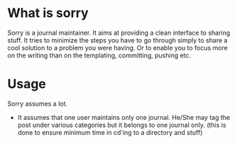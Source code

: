 What is sorry
======

Sorry is a journal maintainer. It aims at providing a clean interface
to sharing stuff. It tries to minimize the steps you have to go through
simply to share a cool solution to a problem you were having. Or to 
enable you to focus more on the writing than on the templating, committing,
pushing etc.


Usage
====

Sorry assumes a lot. 

* It assumes that one user maintains only one journal. He/She may tag
  the post under various categories but it belongs to one journal only.
  (this is done to ensure minimum time in cd'ing to a directory and stuff)
